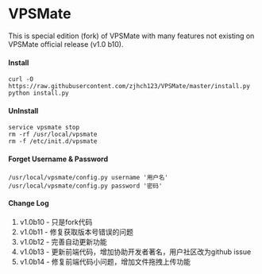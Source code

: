 VPSMate
=========
This is special edition (fork) of VPSMate with many features not existing on VPSMate official release (v1.0 b10).


#### Install
    curl -O https://raw.githubusercontent.com/zjhch123/VPSMate/master/install.py
    python install.py
    

#### UnInstall
    service vpsmate stop
    rm -rf /usr/local/vpsmate
    rm -f /etc/init.d/vpsmate

#### Forget Username & Password
    /usr/local/vpsmate/config.py username '用户名'
    /usr/local/vpsmate/config.py password '密码'

#### Change Log
1. v1.0b10 - 只是fork代码
2. v1.0b11 - 修复获取版本号错误的问题
3. v1.0b12 - 完善自动更新功能
4. v1.0b13 - 更新前端代码，增加协助开发者著名，用户社区改为github issue
5. v1.0b14 - 修复前端代码小问题，增加文件拖拽上传功能